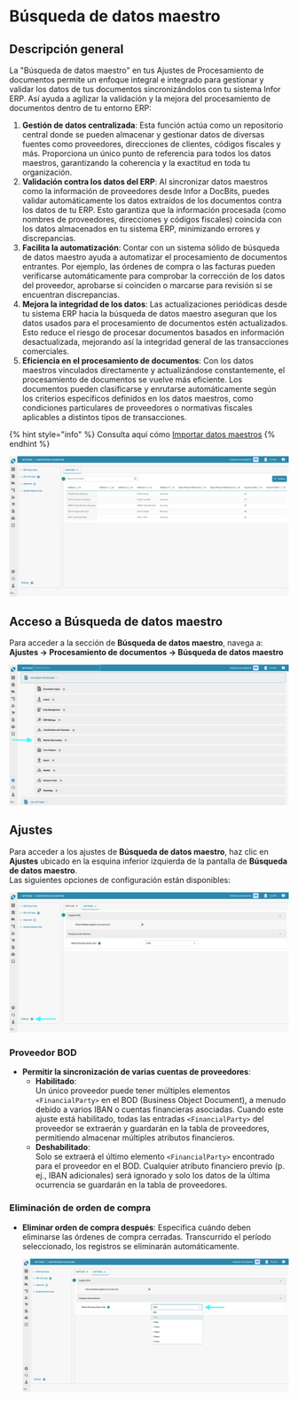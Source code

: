 # Búsqueda de datos maestro

## Descripción general

La "Búsqueda de datos maestro" en tus Ajustes de Procesamiento de documentos permite un enfoque integral e integrado para gestionar y validar los datos de tus documentos sincronizándolos con tu sistema Infor ERP. Así ayuda a agilizar la validación y la mejora del procesamiento de documentos dentro de tu entorno ERP:

1. **Gestión de datos centralizada**: Esta función actúa como un repositorio central donde se pueden almacenar y gestionar datos de diversas fuentes como proveedores, direcciones de clientes, códigos fiscales y más. Proporciona un único punto de referencia para todos los datos maestros, garantizando la coherencia y la exactitud en toda tu organización.
2. **Validación contra los datos del ERP**: Al sincronizar datos maestros como la información de proveedores desde Infor a DocBits, puedes validar automáticamente los datos extraídos de los documentos contra los datos de tu ERP. Esto garantiza que la información procesada (como nombres de proveedores, direcciones y códigos fiscales) coincida con los datos almacenados en tu sistema ERP, minimizando errores y discrepancias.
3. **Facilita la automatización**: Contar con un sistema sólido de búsqueda de datos maestro ayuda a automatizar el procesamiento de documentos entrantes. Por ejemplo, las órdenes de compra o las facturas pueden verificarse automáticamente para comprobar la corrección de los datos del proveedor, aprobarse si coinciden o marcarse para revisión si se encuentran discrepancias.
4. **Mejora la integridad de los datos**: Las actualizaciones periódicas desde tu sistema ERP hacia la búsqueda de datos maestro aseguran que los datos usados para el procesamiento de documentos estén actualizados. Esto reduce el riesgo de procesar documentos basados en información desactualizada, mejorando así la integridad general de las transacciones comerciales.
5. **Eficiencia en el procesamiento de documentos**: Con los datos maestros vinculados directamente y actualizándose constantemente, el procesamiento de documentos se vuelve más eficiente. Los documentos pueden clasificarse y enrutarse automáticamente según los criterios específicos definidos en los datos maestros, como condiciones particulares de proveedores o normativas fiscales aplicables a distintos tipos de transacciones.

{% hint style="info" %}
Consulta aquí cómo [Importar datos maestros](../../../infor-integration-and-configuration/importing-customer-master-data/)
{% endhint %}

![](https://raw.githubusercontent.com/Fellow-Consulting-AG/docbits/refs/heads/main/readme/.gitbook/assets/master_data_lookup_1.png)

## **Acceso a Búsqueda de datos maestro**

Para acceder a la sección de **Búsqueda de datos maestro**, navega a:\
**Ajustes → Procesamiento de documentos → Búsqueda de datos maestro**

![](https://raw.githubusercontent.com/Fellow-Consulting-AG/docbits/refs/heads/main/readme/.gitbook/assets/settings_mater_data_lookup.png)

## **Ajustes**

Para acceder a los ajustes de **Búsqueda de datos maestro**, haz clic en **Ajustes** ubicado en la esquina inferior izquierda de la pantalla de **Búsqueda de datos maestro**.\
Las siguientes opciones de configuración están disponibles:

![](https://raw.githubusercontent.com/Fellow-Consulting-AG/docbits/refs/heads/main/readme/.gitbook/assets/master_data_lookup_2.png)

### **Proveedor BOD**

* **Permitir la sincronización de varias cuentas de proveedores**:
  * **Habilitado**:\
    Un único proveedor puede tener múltiples elementos `<FinancialParty>` en el BOD (Business Object Document), a menudo debido a varios IBAN o cuentas financieras asociadas. Cuando este ajuste está habilitado, todas las entradas `<FinancialParty>` del proveedor se extraerán y guardarán en la tabla de proveedores, permitiendo almacenar múltiples atributos financieros.
  * **Deshabilitado**:\
    Solo se extraerá el último elemento `<FinancialParty>` encontrado para el proveedor en el BOD. Cualquier atributo financiero previo (p. ej., IBAN adicionales) será ignorado y solo los datos de la última ocurrencia se guardarán en la tabla de proveedores.

### **Eliminación de orden de compra**

*   **Eliminar orden de compra después**: Especifica cuándo deben eliminarse las órdenes de compra cerradas. Transcurrido el período seleccionado, los registros se eliminarán automáticamente.

    ![](https://raw.githubusercontent.com/Fellow-Consulting-AG/docbits/refs/heads/main/readme/.gitbook/assets/master_data_lookup_3.png)
